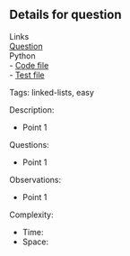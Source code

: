 ## Details for question

Links   
[Question](https://leetcode.com/problems/linked-list-cycle/description/?envType=study-plan-v2&envId=top-interview-150) <br>
Python  
    - [Code file](lc141_linked_list_cycle.py)  
    - [Test file](lc141_linked_list_cycle_test.py)

Tags: linked-lists, easy

Description:

- Point 1

Questions:

- Point 1

Observations:

- Point 1

Complexity:

- Time:
- Space:
